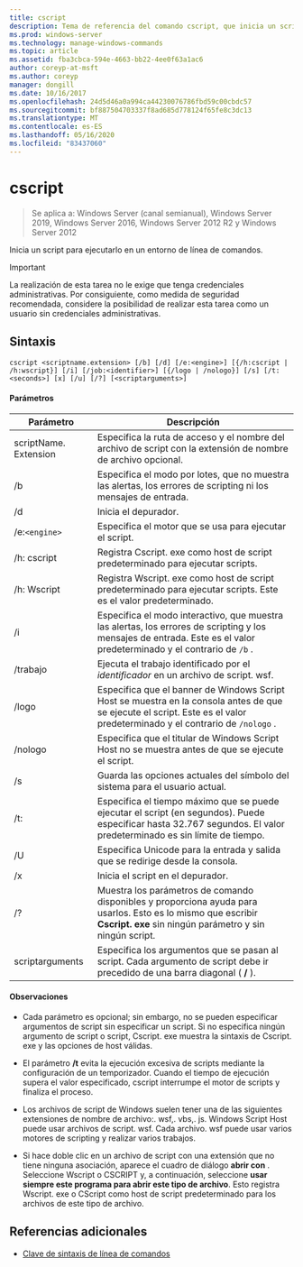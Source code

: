 ```yaml
---
title: cscript
description: Tema de referencia del comando cscript, que inicia un script para que se ejecute en un entorno de línea de comandos.
ms.prod: windows-server
ms.technology: manage-windows-commands
ms.topic: article
ms.assetid: fba3cbca-594e-4663-bb22-4ee0f63a1ac6
author: coreyp-at-msft
ms.author: coreyp
manager: dongill
ms.date: 10/16/2017
ms.openlocfilehash: 24d5d46a0a994ca44230076786fbd59c00cbdc57
ms.sourcegitcommit: bf887504703337f8ad685d778124f65fe8c3dc13
ms.translationtype: MT
ms.contentlocale: es-ES
ms.lasthandoff: 05/16/2020
ms.locfileid: "83437060"
---
```

# <a name="cscript"></a>cscript

> Se aplica a: Windows Server (canal semianual), Windows Server 2019, Windows Server 2016, Windows Server 2012 R2 y Windows Server 2012

Inicia un script para ejecutarlo en un entorno de línea de comandos.

>[!IMPORTANT]
> La realización de esta tarea no le exige que tenga credenciales administrativas. Por consiguiente, como medida de seguridad recomendada, considere la posibilidad de realizar esta tarea como un usuario sin credenciales administrativas.

## <a name="syntax"></a>Sintaxis

```
cscript <scriptname.extension> [/b] [/d] [/e:<engine>] [{/h:cscript | /h:wscript}] [/i] [/job:<identifier>] [{/logo | /nologo}] [/s] [/t:<seconds>] [x] [/u] [/?] [<scriptarguments>]
```

#### <a name="parameters"></a>Parámetros

| Parámetro | Descripción |
| --------- | ----------- |
| scriptName. Extension | Especifica la ruta de acceso y el nombre del archivo de script con la extensión de nombre de archivo opcional. |
| /b | Especifica el modo por lotes, que no muestra las alertas, los errores de scripting ni los mensajes de entrada. |
| /d | Inicia el depurador. |
| /e:`<engine>` | Especifica el motor que se usa para ejecutar el script. |
| /h: cscript | Registra Cscript. exe como host de script predeterminado para ejecutar scripts. |
| /h: Wscript | Registra Wscript. exe como host de script predeterminado para ejecutar scripts. Este es el valor predeterminado. |
| /i | Especifica el modo interactivo, que muestra las alertas, los errores de scripting y los mensajes de entrada. Este es el valor predeterminado y el contrario de `/b` . |
| /trabajo<identifier> | Ejecuta el trabajo identificado por el *identificador* en un archivo de script. wsf. |
| /logo | Especifica que el banner de Windows Script Host se muestra en la consola antes de que se ejecute el script. Este es el valor predeterminado y el contrario de `/nologo` . |
| /nologo | Especifica que el titular de Windows Script Host no se muestra antes de que se ejecute el script. |
| /s | Guarda las opciones actuales del símbolo del sistema para el usuario actual. |
| /t:<seconds> | Especifica el tiempo máximo que se puede ejecutar el script (en segundos). Puede especificar hasta 32.767 segundos. El valor predeterminado es sin límite de tiempo. |
| /U | Especifica Unicode para la entrada y salida que se redirige desde la consola. |
| /x | Inicia el script en el depurador. |
| /? | Muestra los parámetros de comando disponibles y proporciona ayuda para usarlos. Esto es lo mismo que escribir **Cscript. exe** sin ningún parámetro y sin ningún script. |
| scriptarguments | Especifica los argumentos que se pasan al script. Cada argumento de script debe ir precedido de una barra diagonal ( **/** ). |

#### <a name="remarks"></a>Observaciones

- Cada parámetro es opcional; sin embargo, no se pueden especificar argumentos de script sin especificar un script. Si no especifica ningún argumento de script o script, Cscript. exe muestra la sintaxis de Cscript. exe y las opciones de host válidas.

- El parámetro **/t** evita la ejecución excesiva de scripts mediante la configuración de un temporizador. Cuando el tiempo de ejecución supera el valor especificado, cscript interrumpe el motor de scripts y finaliza el proceso.

- Los archivos de script de Windows suelen tener una de las siguientes extensiones de nombre de archivo:. wsf,. vbs,. js. Windows Script Host puede usar archivos de script. wsf. Cada archivo. wsf puede usar varios motores de scripting y realizar varios trabajos.

- Si hace doble clic en un archivo de script con una extensión que no tiene ninguna asociación, aparece el cuadro de diálogo **abrir con** . Seleccione Wscript o CSCRIPT y, a continuación, seleccione **usar siempre este programa para abrir este tipo de archivo**. Esto registra Wscript. exe o CScript como host de script predeterminado para los archivos de este tipo de archivo.

## <a name="additional-references"></a>Referencias adicionales

- [Clave de sintaxis de línea de comandos](command-line-syntax-key.md)
